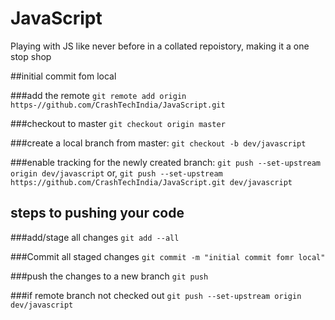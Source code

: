 # JavaScript
Playing with JS like never before in a collated repoistory, making it a one stop shop

##initial commit fom local


###add the remote
`git remote add origin https-//github.com/CrashTechIndia/JavaScript.git`

###checkout to master
`git checkout origin master`

###create a local branch from master:
`git checkout -b dev/javascript`

###enable tracking for the newly created branch: 
`git push --set-upstream origin dev/javascript`
or,
`git push --set-upstream https://github.com/CrashTechIndia/JavaScript.git dev/javascript`


## steps to pushing your code

###add/stage all changes
`git add --all`

###Commit all staged changes
`git commit -m "initial commit fomr local"`

###push the changes to a new branch
`git push`

###if remote branch not checked out 
`git push --set-upstream origin dev/javascript`


